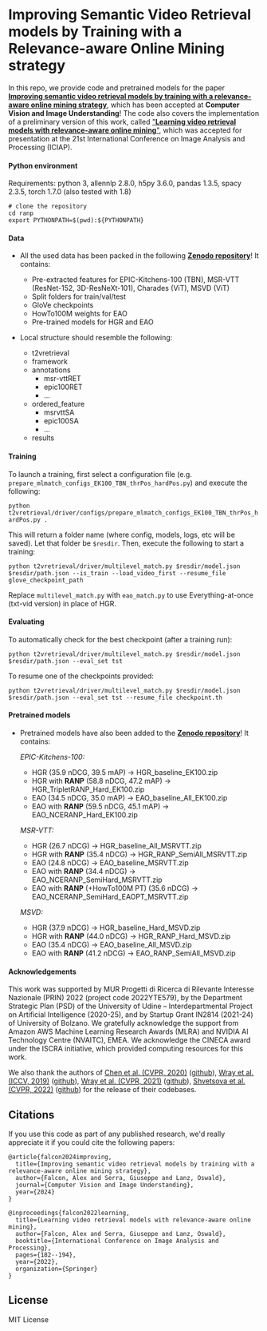 # Improving Semantic Video Retrieval models by Training with a Relevance-aware Online Mining strategy
In this repo, we provide code and pretrained models for the paper [**Improving semantic video retrieval models by training with a relevance-aware online mining strategy**](https://doi.org/10.1016/j.cviu.2024.104035), which has been accepted at **Computer Vision and Image Understanding**! The code also covers the implementation of a preliminary version of this work, called ["**Learning video retrieval models with relevance-aware online mining**"](https://arxiv.org/abs/2203.08688), which was accepted for presentation at the 21st International Conference on Image Analysis and Processing (ICIAP).

#### Python environment
Requirements: python 3, allennlp 2.8.0, h5py 3.6.0, pandas 1.3.5, spacy 2.3.5, torch 1.7.0 (also tested with 1.8)
```
# clone the repository
cd ranp
export PYTHONPATH=$(pwd):${PYTHONPATH}
```

#### Data
- All the used data has been packed in the following [**Zenodo repository**]()! It contains:
    - Pre-extracted features for EPIC-Kitchens-100 (TBN), MSR-VTT (ResNet-152, 3D-ResNeXt-101), Charades (ViT), MSVD (ViT)
    - Split folders for train/val/test
    - GloVe checkpoints
    - HowTo100M weights for EAO
    - Pre-trained models for HGR and EAO

- Local structure should resemble the following:
    - t2vretrieval
    - framework
    - annotations
        - msr-vttRET
        - epic100RET
        - ...
    - ordered_feature
        - msrvttSA
        - epic100SA
        - ...
    - results

#### Training
To launch a training, first select a configuration file (e.g. ``prepare_mlmatch_configs_EK100_TBN_thrPos_hardPos.py``) and execute the following:

``python t2vretrieval/driver/configs/prepare_mlmatch_configs_EK100_TBN_thrPos_hardPos.py .``

This will return a folder name (where config, models, logs, etc will be saved). Let that folder be ``$resdir``. Then, execute the following to start a training:

``python t2vretrieval/driver/multilevel_match.py $resdir/model.json $resdir/path.json --is_train --load_video_first --resume_file glove_checkpoint_path``

Replace ``multilevel_match.py`` with ``eao_match.py`` to use Everything-at-once (txt-vid version) in place of HGR.

#### Evaluating
To automatically check for the best checkpoint (after a training run):

``python t2vretrieval/driver/multilevel_match.py $resdir/model.json $resdir/path.json --eval_set tst``

To resume one of the checkpoints provided:

``python t2vretrieval/driver/multilevel_match.py $resdir/model.json $resdir/path.json --eval_set tst --resume_file checkpoint.th``

#### Pretrained models
- Pretrained models have also been added to the [**Zenodo repository**]()! It contains:
    
    *EPIC-Kitchens-100:*
    - HGR (35.9 nDCG, 39.5 mAP) -> HGR_baseline_EK100.zip
    - HGR with **RANP** (58.8 nDCG, 47.2 mAP) -> HGR_TripletRANP_Hard_EK100.zip
    - EAO (34.5 nDCG, 35.0 mAP) -> EAO_baseline_All_EK100.zip
    - EAO with **RANP** (59.5 nDCG, 45.1 mAP) -> EAO_NCERANP_Hard_EK100.zip

    *MSR-VTT:*
    - HGR (26.7 nDCG) -> HGR_baseline_All_MSRVTT.zip
    - HGR with **RANP** (35.4 nDCG) -> HGR_RANP_SemiAll_MSRVTT.zip
    - EAO (24.8 nDCG) -> EAO_baseline_MSRVTT.zip
    - EAO with **RANP** (34.4 nDCG) -> EAO_NCERANP_SemiHard_MSRVTT.zip
    - EAO with **RANP** (+HowTo100M PT) (35.6 nDCG) -> EAO_NCERANP_SemiHard_EAOPT_MSRVTT.zip
    
    *MSVD:*
    - HGR (37.9 nDCG) -> HGR_baseline_Hard_MSVD.zip
    - HGR with **RANP** (44.0 nDCG) -> HGR_RANP_Hard_MSVD.zip
    - EAO (35.4 nDCG) -> EAO_baseline_All_MSVD.zip
    - EAO with **RANP** (41.2 nDCG) -> EAO_RANP_SemiAll_MSVD.zip

#### Acknowledgements
This work was supported by MUR Progetti di Ricerca di Rilevante Interesse Nazionale (PRIN) 2022 (project code 2022YTE579), by the Department Strategic Plan (PSD) of the University of Udine – Interdepartmental Project on Artificial Intelligence (2020-25), and by Startup Grant IN2814 (2021-24) of University of Bolzano. We gratefully acknowledge the support from Amazon AWS Machine Learning Research Awards (MLRA) and NVIDIA AI Technology Centre (NVAITC), EMEA. We acknowledge the CINECA award under the ISCRA initiative, which provided  computing resources for this work.

We also thank the authors of 
 [Chen et al. (CVPR, 2020)](https://arxiv.org/abs/2003.00392) ([github](https://github.com/cshizhe/hgr_v2t)),
 [Wray et al. (ICCV, 2019)](https://openaccess.thecvf.com/content_ICCV_2019/papers/Wray_Fine-Grained_Action_Retrieval_Through_Multiple_Parts-of-Speech_Embeddings_ICCV_2019_paper.pdf) ([github](https://github.com/mwray/Joint-Part-of-Speech-Embeddings)),
 [Wray et al. (CVPR, 2021)](https://arxiv.org/abs/2103.10095) ([github](https://github.com/mwray/Semantic-Video-Retrieval)),
 [Shvetsova et al. (CVPR, 2022)](https://openaccess.thecvf.com/content/CVPR2022/html/Shvetsova_Everything_at_Once_-_Multi-Modal_Fusion_Transformer_for_Video_Retrieval_CVPR_2022_paper.html) ([github](https://github.com/ninatu/everything_at_once))
 for the release of their codebases. 

## Citations
If you use this code as part of any published research, we'd really appreciate it if you could cite the following papers:
```text
@article{falcon2024improving,
  title={Improving semantic video retrieval models by training with a relevance-aware online mining strategy},
  author={Falcon, Alex and Serra, Giuseppe and Lanz, Oswald},
  journal={Computer Vision and Image Understanding},
  year={2024}
}
```

```text
@inproceedings{falcon2022learning,
  title={Learning video retrieval models with relevance-aware online mining},
  author={Falcon, Alex and Serra, Giuseppe and Lanz, Oswald},
  booktitle={International Conference on Image Analysis and Processing},
  pages={182--194},
  year={2022},
  organization={Springer}
}
```

## License

MIT License
